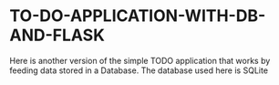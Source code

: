# TO-DO-APPLICATION-WITH-DB-AND-FLASK
Here is another version of the simple TODO application that works by feeding data stored in a Database.
The database used here is SQLite

